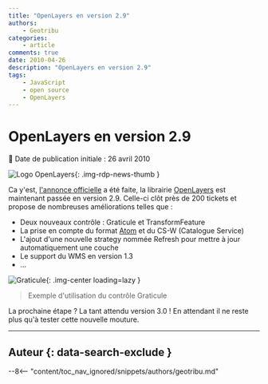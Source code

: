 ```yaml
---
title: "OpenLayers en version 2.9"
authors:
    - Geotribu
categories:
    - article
comments: true
date: 2010-04-26
description: "OpenLayers en version 2.9"
tags:
    - JavaScript
    - open source
    - OpenLayers
---
```


# OpenLayers en version 2.9

:calendar: Date de publication initiale : 26 avril 2010

![Logo OpenLayers](https://cdn.geotribu.fr/img/logos-icones/logiciels_librairies/openlayers.png "Logo OpenLayers"){: .img-rdp-news-thumb }

Ca y'est, [l'annonce officielle](http://lists.osgeo.org/pipermail/announce/2010-April/000150.html) a été faite, la librairie [OpenLayers](https://openlayers.org/) est maintenant passée en version 2.9. Celle-ci clôt près de 200 tickets et propose de nombreuses améliorations telles que :

- Deux nouveaux contrôle : Graticule et TransformFeature
- La prise en compte du format [Atom](https://fr.wikipedia.org/wiki/Atom) et du CS-W (Catalogue Service)
- L'ajout d'une nouvelle strategy nommée Refresh pour mettre à jour automatiquement une couche
- Le support du WMS en version 1.3
- ...

![Graticule](https://cdn.geotribu.fr/img/articles-blog-rdp/articles/2010/graticule.png  "Graticule"){: .img-center loading=lazy }

> Exemple d'utilisation du contrôle Graticule

La prochaine étape ? La tant attendu version 3.0 ! En attendant il ne reste plus qu'à tester cette nouvelle mouture.

----

## Auteur {: data-search-exclude }

--8<-- "content/toc_nav_ignored/snippets/authors/geotribu.md"
